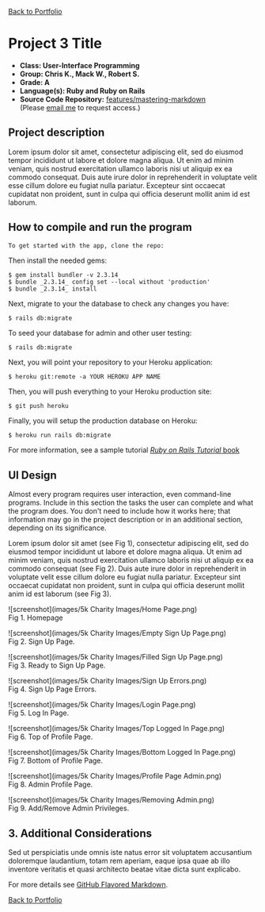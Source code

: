 [Back to Portfolio](./)

Project 3 Title
===============

-   **Class: User-Interface Programming**
-   **Group: Chris K., Mack W., Robert S.** 
-   **Grade: A** 
-   **Language(s): Ruby and Ruby on Rails** 
-   **Source Code Repository:** [features/mastering-markdown](https://github.com/rbsquires/BC_race_app.git)  
    (Please [email me](mailto:rbsquires@csustudent.net?subject=GitHub%20Access) to request access.)

## Project description

Lorem ipsum dolor sit amet, consectetur adipiscing elit, sed do eiusmod tempor incididunt ut labore et dolore magna aliqua. Ut enim ad minim veniam, quis nostrud exercitation ullamco laboris nisi ut aliquip ex ea commodo consequat. Duis aute irure dolor in reprehenderit in voluptate velit esse cillum dolore eu fugiat nulla pariatur. Excepteur sint occaecat cupidatat non proident, sunt in culpa qui officia deserunt mollit anim id est laborum.

## How to compile and run the program

```bash
To get started with the app, clone the repo:

```


Then install the needed gems:

```
$ gem install bundler -v 2.3.14
$ bundle _2.3.14_ config set --local without 'production'
$ bundle _2.3.14_ install
```

Next, migrate to your the database to check any changes you have:

```
$ rails db:migrate
```

To seed your database for admin and other user testing:

```
$ rails db:migrate
```

Next, you will point your repository to your Heroku application:

```
$ heroku git:remote -a YOUR HEROKU APP NAME
```

Then, you will push everything to your Heroku production site:

```
$ git push heroku
```

Finally, you will setup the production database on Heroku:

```
$ heroku run rails db:migrate
```



For more information, see a sample tutorial
[*Ruby on Rails Tutorial* book](https://www.railstutorial.org/book)

## UI Design

Almost every program requires user interaction, even command-line programs. Include in this section the tasks the user can complete and what the program does. You don't need to include how it works here; that information may go in the project description or in an additional section, depending on its significance.

Lorem ipsum dolor sit amet (see Fig 1), consectetur adipiscing elit, sed do eiusmod tempor incididunt ut labore et dolore magna aliqua. Ut enim ad minim veniam, quis nostrud exercitation ullamco laboris nisi ut aliquip ex ea commodo consequat (see Fig 2). Duis aute irure dolor in reprehenderit in voluptate velit esse cillum dolore eu fugiat nulla pariatur. Excepteur sint occaecat cupidatat non proident, sunt in culpa qui officia deserunt mollit anim id est laborum (see Fig 3).

![screenshot](images/5k Charity Images/Home Page.png)  
Fig 1. Homepage

![screenshot](images/5k Charity Images/Empty Sign Up Page.png)  
Fig 2. Sign Up Page.

![screenshot](images/5k Charity Images/Filled Sign Up Page.png)  
Fig 3. Ready to Sign Up Page.

![screenshot](images/5k Charity Images/Sign Up Errors.png)  
Fig 4. Sign Up Page Errors.

![screenshot](images/5k Charity Images/Login Page.png)  
Fig 5. Log In Page.

![screenshot](images/5k Charity Images/Top Logged In Page.png)  
Fig 6. Top of Profile Page.

![screenshot](images/5k Charity Images/Bottom Logged In Page.png)  
Fig 7. Bottom of Profile Page.

![screenshot](images/5k Charity Images/Profile Page Admin.png)  
Fig 8. Admin Profile Page.

![screenshot](images/5k Charity Images/Removing Admin.png)  
Fig 9. Add/Remove Admin Privileges.

## 3. Additional Considerations

Sed ut perspiciatis unde omnis iste natus error sit voluptatem accusantium doloremque laudantium, totam rem aperiam, eaque ipsa quae ab illo inventore veritatis et quasi architecto beatae vitae dicta sunt explicabo. 

For more details see [GitHub Flavored Markdown](https://guides.github.com/features/mastering-markdown/).

[Back to Portfolio](./)